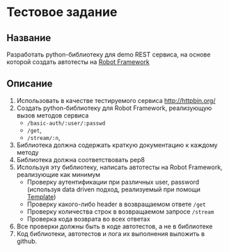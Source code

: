 # Тестовое задание

## Название
Разработать python-библиотеку для demo REST сервиса, на основе которой создать автотесты на [Robot Framework](http://robotframework.org/)

## Описание

  1. Использовать в качестве тестируемого сервиса http://httpbin.org/
  2. Создать python-библиотеку для Robot Framework, реализующую вызов методов сервиса
     * `/basic-auth/:user/:passwd`
     * `/get`,
     * `/stream/:n`,
  3. Библиотека должна содержать краткую документацию к каждому методу
  4. Библиотека должна соответствовать pep8
  5. Используя эту библиотеку, написать автотесты на Robot Framework, реализующие как минимум
     * Проверку аутентификации при различных user, password (используя data driven подход, реализуемый при помощи [Template](http://robotframework.org/robotframework/latest/RobotFrameworkUserGuide.html#test-templates))
     * Проверку какого-либо header в возвращаемом ответе `/get`
     * Проверку количества строк в возвращаемом запросе `/stream`
     * Проверка кода возврата во всех ответах
  6. Все проверки должны быть в коде автотестов, а не в библиотеке
  7. Код библиотеки, автотестов и лога их выполнения выложить в github.
